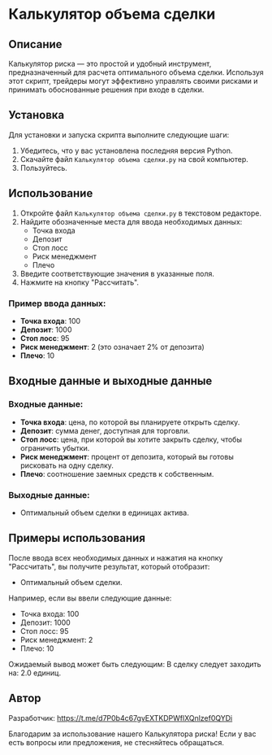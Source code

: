 # Калькулятор объема сделки

## Описание

Калькулятор риска — это простой и удобный инструмент, предназначенный для расчета оптимального объема сделки. Используя этот скрипт, трейдеры могут эффективно управлять своими рисками и принимать обоснованные решения при входе в сделки.

## Установка

Для установки и запуска скрипта выполните следующие шаги:

1. Убедитесь, что у вас установлена последняя версия Python.
2. Скачайте файл `Калькулятор объема сделки.py` на свой компьютер.
3. Пользуйтесь.

## Использование

1. Откройте файл `Калькулятор объема сделки.py` в текстовом редакторе.
2. Найдите обозначенные места для ввода необходимых данных:
   - Точка входа
   - Депозит
   - Стоп лосс
   - Риск менеджмент
   - Плечо
3. Введите соответствующие значения в указанные поля.
4. Нажмите на кнопку "Рассчитать".

### Пример ввода данных:

- **Точка входа**: 100
- **Депозит**: 1000
- **Стоп лосс**: 95
- **Риск менеджмент**: 2 (это означает 2% от депозита)
- **Плечо**: 10

## Входные данные и выходные данные

### Входные данные:

- **Точка входа**: цена, по которой вы планируете открыть сделку.
- **Депозит**: сумма денег, доступная для торговли.
- **Стоп лосс**: цена, при которой вы хотите закрыть сделку, чтобы ограничить убытки.
- **Риск менеджмент**: процент от депозита, который вы готовы рисковать на одну сделку.
- **Плечо**: соотношение заемных средств к собственным.

### Выходные данные:

- Оптимальный объем сделки в единицах актива.

## Примеры использования

После ввода всех необходимых данных и нажатия на кнопку "Рассчитать", вы получите результат, который отобразит:

- Оптимальный объем сделки.

Например, если вы ввели следующие данные:
- Точка входа: 100
- Депозит: 1000
- Стоп лосс: 95
- Риск менеджмент: 2
- Плечо: 10

Ожидаемый вывод может быть следующим:
В сделку следует заходить на: 2.0 единиц.

## Автор

Разработчик: https://t.me/d7P0b4c67gvEXTKDPWflXQnlzef0QYDi

Благодарим за использование нашего Калькулятора риска! Если у вас есть вопросы или предложения, не стесняйтесь обращаться.